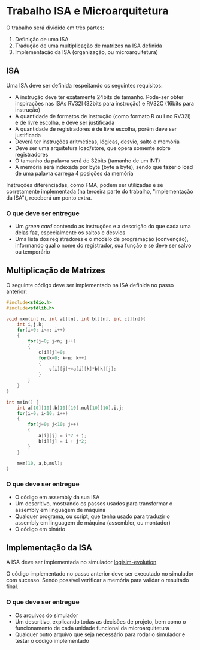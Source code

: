 # Trabalho ISA e Microarquitetura

O trabalho será dividido em três partes:

1. Definição de uma ISA
2. Tradução de uma multiplicação de matrizes na ISA definida
3. Implementação da ISA (organização, ou microarquitetura)

## ISA

Uma ISA deve ser definida respeitando os seguintes requisitos:

- A instrução deve ter exatamente 24bits de tamanho. Pode-ser obter inspirações nas ISAs RV32I (32bits para instrução) e RV32C (16bits para instrução)
- A quantidade de formatos de instrução (como formato R ou I no RV32I) é de livre escolha, e deve ser justificada
- A quantidade de registradores é de livre escolha, porém deve ser justificada
- Deverá ter instruções aritméticas, lógicas, desvio, salto e memória
- Deve ser uma arquitetura load/store, que opera somente sobre registradores
- O tamanho da palavra será de 32bits (tamanho de um INT)
- A memória será indexada por byte (byte a byte), sendo que fazer o load de uma palavra carrega 4 posições da memória

Instruções diferenciadas, como FMA, podem ser utilizadas e se corretamente implementada (na terceira parte do trabalho, "implementação da ISA"), receberá um ponto extra.

### O que deve ser entregue

- Um *green card* contendo as instruções e a descrição do que cada uma delas faz, especialmente os saltos e desvios
- Uma lista dos registradores e o modelo de programação (convenção), informando qual o nome do registrador, sua função e se deve ser salvo ou temporário


## Multiplicação de Matrizes

O seguinte código deve ser implementado na ISA definida no passo anterior:

```C
#include<stdio.h>
#include<stdlib.h>

void mxm(int n, int a[][n], int b[][n], int c[][n]){
    int i,j,k;
    for(i=0; i<n; i++)
    {
        for(j=0; j<n; j++)
        {
            c[i][j]=0;
            for(k=0; k<n; k++)
            {
                c[i][j]+=a[i][k]*b[k][j];
            }
        }
    }
}

int main() {
    int a[10][10],b[10][10],mul[10][10],i,j;
    for(i=0; i<10; i++)
    {
        for(j=0; j<10; j++)
        {
            a[i][j] = i*2 + j;
            b[i][j] = i + j*2;
        }
    }

    mxm(10, a,b,mul);
}
```
### O que deve ser entregue

- O código em assembly da sua ISA
- Um descritivo, mostrando os passos usados para transformar o assembly em linguagem de máquina
- Qualquer programa, ou script, que tenha usado para traduzir o assembly em linguagem de máquina (assembler, ou montador)
- O código em binário

## Implementação da ISA

A ISA deve ser implementada no simulador [logisim-evolution](https://github.com/logisim-evolution/logisim-evolution).

O código implementado no passo anterior deve ser executado no simulador com sucesso. Sendo possível verificar a memória para validar o resultado final.

### O que deve ser entregue

- Os arquivos do simulador
- Um descritivo, explicando todas as decisões de projeto, bem como o funcionamento de cada unidade funcional da microarquitetura
- Qualquer outro arquivo que seja necessário para rodar o simulador e testar o código implementado
